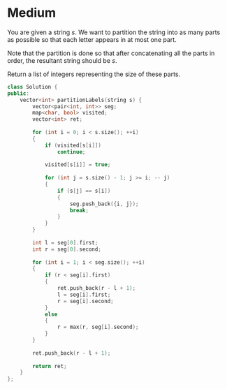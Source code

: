# Medium

You are given a string $s$. We want to partition the string into as many parts as possible so that each letter appears in at most one part.

Note that the partition is done so that after concatenating all the parts in order, the resultant string should be $s$.

Return a list of integers representing the size of these parts.

```cpp
class Solution {
public:
    vector<int> partitionLabels(string s) {
        vector<pair<int, int>> seg;
        map<char, bool> visited;
        vector<int> ret;
        
        for (int i = 0; i < s.size(); ++i)
        {
            if (visited[s[i]])
                continue;
            
            visited[s[i]] = true;
            
            for (int j = s.size() - 1; j >= i; -- j)
            {
                if (s[j] == s[i])
                {
                    seg.push_back({i, j});
                    break;
                }
            }
        }
        
        int l = seg[0].first;
        int r = seg[0].second;
        
        for (int i = 1; i < seg.size(); ++i)
        {
            if (r < seg[i].first)
            {
                ret.push_back(r - l + 1);
                l = seg[i].first;
                r = seg[i].second;
            }
            else
            {
                r = max(r, seg[i].second);
            }
        }
        
        ret.push_back(r - l + 1);
        
        return ret;
    }
};
```

